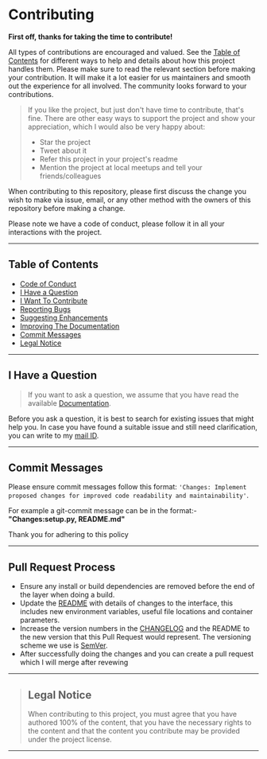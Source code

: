 # Contributing

**First off, thanks for taking the time to contribute!**

All types of contributions are encouraged and valued. See the [Table of Contents](#table-of-contents) for different ways to help and details about how this project handles them. Please make sure to read the relevant section before making your contribution. It will make it a lot easier for us maintainers and smooth out the experience for all involved. The community looks forward to your contributions.

> If you like the project, but just don't have time to contribute, that's fine. There are other easy ways to support the project and show your appreciation, which I would also be very happy about:
> - Star the project
> - Tweet about it
> - Refer this project in your project's readme
> - Mention the project at local meetups and tell your friends/colleagues

When contributing to this repository, please first discuss the change you wish to make via issue, email, or any other method with the owners of this repository before making a change.

Please note we have a code of conduct, please follow it in all your interactions with the project.

-----

## Table of Contents

- [Code of Conduct](https://github.com/Tanay-Dwivedi/English-pip-Package/blob/master/CODE_OF_CONDUCT.md)
- [I Have a Question](#i-have-a-question)
- [I Want To Contribute](https://github.com/Tanay-Dwivedi/English-pip-Package/blob/master/CONTRIBUTING.md)
- [Reporting Bugs](https://github.com/Tanay-Dwivedi/English-pip-Package/blob/master/.github/ISSUE_TEMPLATE/bug_report.md)
- [Suggesting Enhancements](https://github.com/Tanay-Dwivedi/English-pip-Package/blob/master/.github/ISSUE_TEMPLATE/feature_request.md)
- [Improving The Documentation](https://github.com/Tanay-Dwivedi/English-pip-Package/blob/master/README.md)
- [Commit Messages](#commit-messages)
- [Legal Notice](#legal-notice)

-----

## I Have a Question

> If you want to ask a question, we assume that you have read the available [Documentation](https://github.com/Tanay-Dwivedi/English-pip-Package/blob/master/README.md).

Before you ask a question, it is best to search for existing issues that might help you. In case you have found a suitable issue and still need clarification, you can write to my [mail ID](tanaydwivedi2002@gmail.com).

-----

## Commit Messages

Please ensure commit messages follow this format: `'Changes: Implement proposed changes for improved code readability and maintainability'`.

For example a git-commit message can be in the format:-
**"Changes:setup.py, README.md"**

Thank you for adhering to this policy

-----

## Pull Request Process

- Ensure any install or build dependencies are removed before the end of the layer when doing a build.
- Update the [README](https://github.com/Tanay-Dwivedi/English-pip-Package/blob/master/README.md) with details of changes to the interface, this includes new environment variables, useful file locations and container parameters.
- Increase the version numbers in the [CHANGELOG](https://github.com/Tanay-Dwivedi/English-pip-Package/blob/master/CHANGELOG.md) and the README to the new version that this Pull Request would represent. The versioning scheme we use is [SemVer](https://semver.org).
- After successfully doing the changes and you can create a pull request which I will merge after revewing

-----

> ## Legal Notice 
> When contributing to this project, you must agree that you have authored 100% of the content, that you have the necessary rights to the content and that the content you contribute may be provided under the project license.

-----